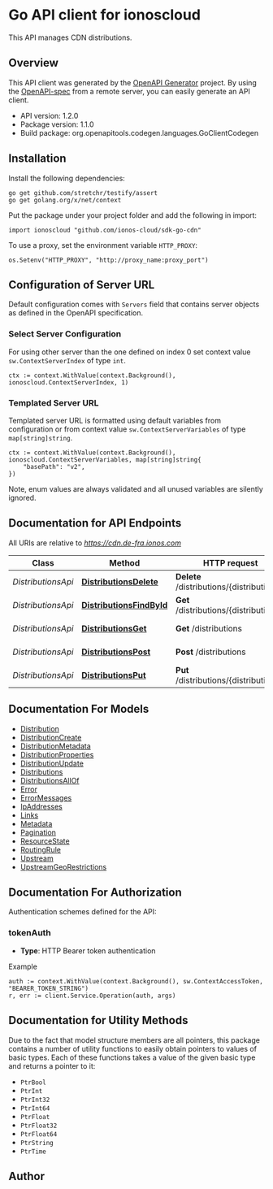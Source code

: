 # Go API client for ionoscloud

This API manages CDN distributions.


## Overview
This API client was generated by the [OpenAPI Generator](https://openapi-generator.tech) project.  By using the [OpenAPI-spec](https://www.openapis.org/) from a remote server, you can easily generate an API client.

- API version: 1.2.0
- Package version: 1.1.0
- Build package: org.openapitools.codegen.languages.GoClientCodegen

## Installation

Install the following dependencies:

```shell
go get github.com/stretchr/testify/assert
go get golang.org/x/net/context
```

Put the package under your project folder and add the following in import:

```golang
import ionoscloud "github.com/ionos-cloud/sdk-go-cdn"
```

To use a proxy, set the environment variable `HTTP_PROXY`:

```golang
os.Setenv("HTTP_PROXY", "http://proxy_name:proxy_port")
```

## Configuration of Server URL

Default configuration comes with `Servers` field that contains server objects as defined in the OpenAPI specification.

### Select Server Configuration

For using other server than the one defined on index 0 set context value `sw.ContextServerIndex` of type `int`.

```golang
ctx := context.WithValue(context.Background(), ionoscloud.ContextServerIndex, 1)
```

### Templated Server URL

Templated server URL is formatted using default variables from configuration or from context value `sw.ContextServerVariables` of type `map[string]string`.

```golang
ctx := context.WithValue(context.Background(), ionoscloud.ContextServerVariables, map[string]string{
	"basePath": "v2",
})
```

Note, enum values are always validated and all unused variables are silently ignored.

## Documentation for API Endpoints

All URIs are relative to *https://cdn.de-fra.ionos.com*

Class | Method | HTTP request | Description
------------ | ------------- | ------------- | -------------
*DistributionsApi* | [**DistributionsDelete**](docs/api/DistributionsApi.md#distributionsdelete) | **Delete** /distributions/{distributionId} | Delete Distribution
*DistributionsApi* | [**DistributionsFindById**](docs/api/DistributionsApi.md#distributionsfindbyid) | **Get** /distributions/{distributionId} | Retrieve Distribution
*DistributionsApi* | [**DistributionsGet**](docs/api/DistributionsApi.md#distributionsget) | **Get** /distributions | Retrieve all Distributions
*DistributionsApi* | [**DistributionsPost**](docs/api/DistributionsApi.md#distributionspost) | **Post** /distributions | Create Distribution
*DistributionsApi* | [**DistributionsPut**](docs/api/DistributionsApi.md#distributionsput) | **Put** /distributions/{distributionId} | Ensure Distribution


## Documentation For Models

 - [Distribution](docs/models/Distribution.md)
 - [DistributionCreate](docs/models/DistributionCreate.md)
 - [DistributionMetadata](docs/models/DistributionMetadata.md)
 - [DistributionProperties](docs/models/DistributionProperties.md)
 - [DistributionUpdate](docs/models/DistributionUpdate.md)
 - [Distributions](docs/models/Distributions.md)
 - [DistributionsAllOf](docs/models/DistributionsAllOf.md)
 - [Error](docs/models/Error.md)
 - [ErrorMessages](docs/models/ErrorMessages.md)
 - [IpAddresses](docs/models/IpAddresses.md)
 - [Links](docs/models/Links.md)
 - [Metadata](docs/models/Metadata.md)
 - [Pagination](docs/models/Pagination.md)
 - [ResourceState](docs/models/ResourceState.md)
 - [RoutingRule](docs/models/RoutingRule.md)
 - [Upstream](docs/models/Upstream.md)
 - [UpstreamGeoRestrictions](docs/models/UpstreamGeoRestrictions.md)


## Documentation For Authorization


Authentication schemes defined for the API:
### tokenAuth

- **Type**: HTTP Bearer token authentication

Example

```golang
auth := context.WithValue(context.Background(), sw.ContextAccessToken, "BEARER_TOKEN_STRING")
r, err := client.Service.Operation(auth, args)
```


## Documentation for Utility Methods

Due to the fact that model structure members are all pointers, this package contains
a number of utility functions to easily obtain pointers to values of basic types.
Each of these functions takes a value of the given basic type and returns a pointer to it:

* `PtrBool`
* `PtrInt`
* `PtrInt32`
* `PtrInt64`
* `PtrFloat`
* `PtrFloat32`
* `PtrFloat64`
* `PtrString`
* `PtrTime`

## Author



